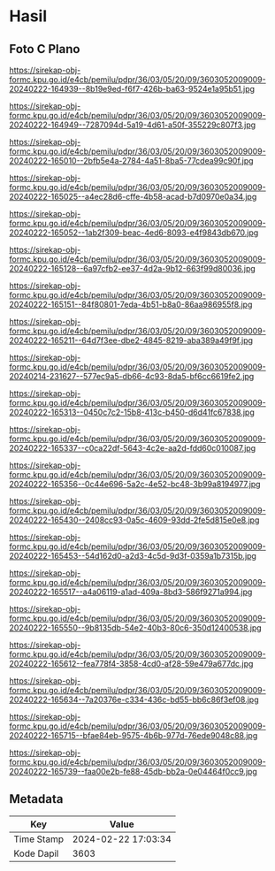 # Hasil

## Foto C Plano

https://sirekap-obj-formc.kpu.go.id/e4cb/pemilu/pdpr/36/03/05/20/09/3603052009009-20240222-164939--8b19e9ed-f6f7-426b-ba63-9524e1a95b51.jpg

https://sirekap-obj-formc.kpu.go.id/e4cb/pemilu/pdpr/36/03/05/20/09/3603052009009-20240222-164949--7287094d-5a19-4d61-a50f-355229c807f3.jpg

https://sirekap-obj-formc.kpu.go.id/e4cb/pemilu/pdpr/36/03/05/20/09/3603052009009-20240222-165010--2bfb5e4a-2784-4a51-8ba5-77cdea99c90f.jpg

https://sirekap-obj-formc.kpu.go.id/e4cb/pemilu/pdpr/36/03/05/20/09/3603052009009-20240222-165025--a4ec28d6-cffe-4b58-acad-b7d0970e0a34.jpg

https://sirekap-obj-formc.kpu.go.id/e4cb/pemilu/pdpr/36/03/05/20/09/3603052009009-20240222-165052--1ab2f309-beac-4ed6-8093-e4f9843db670.jpg

https://sirekap-obj-formc.kpu.go.id/e4cb/pemilu/pdpr/36/03/05/20/09/3603052009009-20240222-165128--6a97cfb2-ee37-4d2a-9b12-663f99d80036.jpg

https://sirekap-obj-formc.kpu.go.id/e4cb/pemilu/pdpr/36/03/05/20/09/3603052009009-20240222-165151--84f80801-7eda-4b51-b8a0-86aa986955f8.jpg

https://sirekap-obj-formc.kpu.go.id/e4cb/pemilu/pdpr/36/03/05/20/09/3603052009009-20240222-165211--64d7f3ee-dbe2-4845-8219-aba389a49f9f.jpg

https://sirekap-obj-formc.kpu.go.id/e4cb/pemilu/pdpr/36/03/05/20/09/3603052009009-20240214-231627--577ec9a5-db66-4c93-8da5-bf6cc6619fe2.jpg

https://sirekap-obj-formc.kpu.go.id/e4cb/pemilu/pdpr/36/03/05/20/09/3603052009009-20240222-165313--0450c7c2-15b8-413c-b450-d6d41fc67838.jpg

https://sirekap-obj-formc.kpu.go.id/e4cb/pemilu/pdpr/36/03/05/20/09/3603052009009-20240222-165337--c0ca22df-5643-4c2e-aa2d-fdd60c010087.jpg

https://sirekap-obj-formc.kpu.go.id/e4cb/pemilu/pdpr/36/03/05/20/09/3603052009009-20240222-165356--0c44e696-5a2c-4e52-bc48-3b99a8194977.jpg

https://sirekap-obj-formc.kpu.go.id/e4cb/pemilu/pdpr/36/03/05/20/09/3603052009009-20240222-165430--2408cc93-0a5c-4609-93dd-2fe5d815e0e8.jpg

https://sirekap-obj-formc.kpu.go.id/e4cb/pemilu/pdpr/36/03/05/20/09/3603052009009-20240222-165453--54d162d0-a2d3-4c5d-9d3f-0359a1b7315b.jpg

https://sirekap-obj-formc.kpu.go.id/e4cb/pemilu/pdpr/36/03/05/20/09/3603052009009-20240222-165517--a4a06119-a1ad-409a-8bd3-586f9271a994.jpg

https://sirekap-obj-formc.kpu.go.id/e4cb/pemilu/pdpr/36/03/05/20/09/3603052009009-20240222-165550--9b8135db-54e2-40b3-80c6-350d12400538.jpg

https://sirekap-obj-formc.kpu.go.id/e4cb/pemilu/pdpr/36/03/05/20/09/3603052009009-20240222-165612--fea778f4-3858-4cd0-af28-59e479a677dc.jpg

https://sirekap-obj-formc.kpu.go.id/e4cb/pemilu/pdpr/36/03/05/20/09/3603052009009-20240222-165634--7a20376e-c334-436c-bd55-bb6c86f3ef08.jpg

https://sirekap-obj-formc.kpu.go.id/e4cb/pemilu/pdpr/36/03/05/20/09/3603052009009-20240222-165715--bfae84eb-9575-4b6b-977d-76ede9048c88.jpg

https://sirekap-obj-formc.kpu.go.id/e4cb/pemilu/pdpr/36/03/05/20/09/3603052009009-20240222-165739--faa00e2b-fe88-45db-bb2a-0e04464f0cc9.jpg


## Metadata

| Key        | Value               |
| ---------- | ------------------- |
| Time Stamp | 2024-02-22 17:03:34 |
| Kode Dapil | 3603                |




